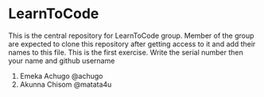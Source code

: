 # LearnToCode
This is the central repository for LearnToCode group. 
Member of the group are expected to clone this repository after getting access to it and add their names to this file. This is the first exercise. 
Write the serial number then your name and github username

1. Emeka Achugo		@achugo
2. Akunna Chisom 	@matata4u
